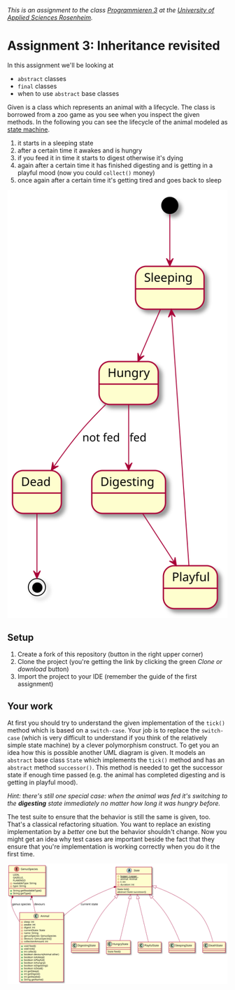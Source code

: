 _This is an assignment to the class [Programmieren 3](https://hsro-inf-prg3.github.io) at the [University of Applied Sciences Rosenheim](http://www.fh-rosenheim.de)._

# Assignment 3: Inheritance revisited

In this assignment we'll be looking at

* `abstract` classes
* `final` classes
* when to use `abstract` base classes

Given is a class which represents an animal with a lifecycle.
The class is borrowed from a zoo game as you see when you inspect the given methods.
In the following you can see the lifecycle of the animal modeled as [state machine](https://en.wikipedia.org/wiki/Finite-state_machine).

1. it starts in a sleeping state
2. after a certain time it awakes and is hungry
3. if you feed it in time it starts to digest otherwise it's dying
4. again after a certain time it has finished digesting and is getting in a playful mood (now you could `collect()` money)
5. once again after a certain time it's getting tired and goes back to sleep

![state machine](assets/state-machine-spec.svg)

## Setup

1. Create a fork of this repository (button in the right upper corner)
2. Clone the project (you're getting the link by clicking the green _Clone or download_ button)
3. Import the project to your IDE (remember the guide of the first assignment)

## Your work

At first you should try to understand the given implementation of the `tick()` method which is based on a `switch-case`. Your job is to replace the `switch-case` (which is very difficult to understand if you think of the relatively simple state machine) by a clever polymorphism construct.
To get you an idea how this is possible another UML diagram is given.
It models an `abstract` base class `State` which implements the `tick()` method and has an `abstract` method `successor()`.
This method is needed to get the successor state if enough time passed (e.g. the animal has completed digesting and is getting in playful mood).

_Hint: there's still one special case: when the animal was fed it's switching to the **digesting** state immediately no matter how long it was hungry before._

The test suite to ensure that the behavior is still the same is given, too.
That's a classical refactoring situation.
You want to replace an existing implementation by a _better_ one but the behavior shouldn't change.
Now you might get an idea why test cases are important beside the fact that they ensure that you're implementation is working correctly when you do it the first time.

![classes](assets/class-spec.svg)